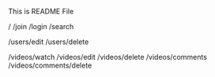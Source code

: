 This is README File

/
/join
/login
/search

/users/edit
/users/delete

/videos/watch
/videos/edit
/videos/delete
/videos/comments
/videos/comments/delete

